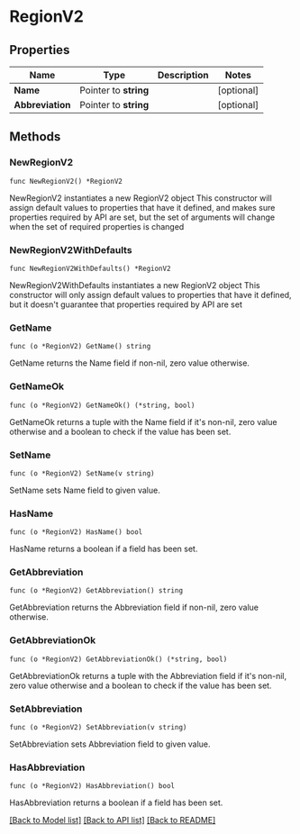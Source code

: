 # RegionV2

## Properties

Name | Type | Description | Notes
------------ | ------------- | ------------- | -------------
**Name** | Pointer to **string** |  | [optional] 
**Abbreviation** | Pointer to **string** |  | [optional] 

## Methods

### NewRegionV2

`func NewRegionV2() *RegionV2`

NewRegionV2 instantiates a new RegionV2 object
This constructor will assign default values to properties that have it defined,
and makes sure properties required by API are set, but the set of arguments
will change when the set of required properties is changed

### NewRegionV2WithDefaults

`func NewRegionV2WithDefaults() *RegionV2`

NewRegionV2WithDefaults instantiates a new RegionV2 object
This constructor will only assign default values to properties that have it defined,
but it doesn't guarantee that properties required by API are set

### GetName

`func (o *RegionV2) GetName() string`

GetName returns the Name field if non-nil, zero value otherwise.

### GetNameOk

`func (o *RegionV2) GetNameOk() (*string, bool)`

GetNameOk returns a tuple with the Name field if it's non-nil, zero value otherwise
and a boolean to check if the value has been set.

### SetName

`func (o *RegionV2) SetName(v string)`

SetName sets Name field to given value.

### HasName

`func (o *RegionV2) HasName() bool`

HasName returns a boolean if a field has been set.

### GetAbbreviation

`func (o *RegionV2) GetAbbreviation() string`

GetAbbreviation returns the Abbreviation field if non-nil, zero value otherwise.

### GetAbbreviationOk

`func (o *RegionV2) GetAbbreviationOk() (*string, bool)`

GetAbbreviationOk returns a tuple with the Abbreviation field if it's non-nil, zero value otherwise
and a boolean to check if the value has been set.

### SetAbbreviation

`func (o *RegionV2) SetAbbreviation(v string)`

SetAbbreviation sets Abbreviation field to given value.

### HasAbbreviation

`func (o *RegionV2) HasAbbreviation() bool`

HasAbbreviation returns a boolean if a field has been set.


[[Back to Model list]](../README.md#documentation-for-models) [[Back to API list]](../README.md#documentation-for-api-endpoints) [[Back to README]](../README.md)


